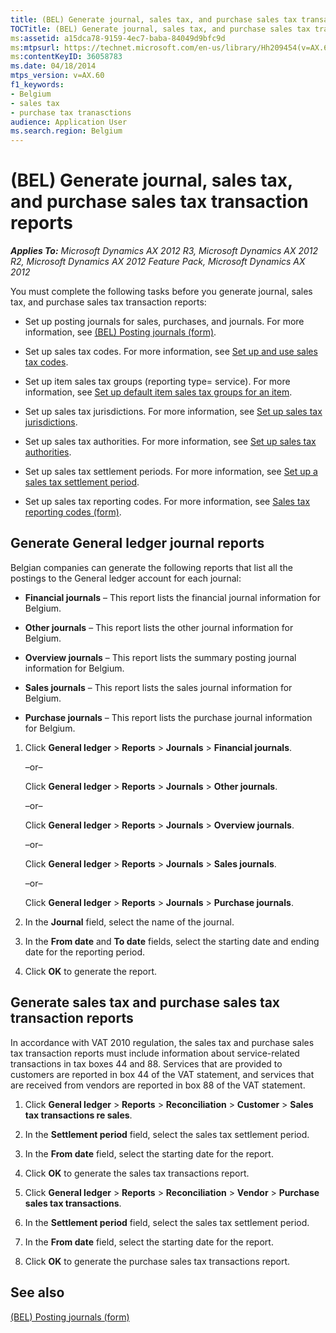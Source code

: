 ```yaml
---
title: (BEL) Generate journal, sales tax, and purchase sales tax transaction reports
TOCTitle: (BEL) Generate journal, sales tax, and purchase sales tax transaction reports
ms:assetid: a15dca78-9159-4ec7-baba-84049d9bfc9d
ms:mtpsurl: https://technet.microsoft.com/en-us/library/Hh209454(v=AX.60)
ms:contentKeyID: 36058783
ms.date: 04/18/2014
mtps_version: v=AX.60
f1_keywords:
- Belgium
- sales tax
- purchase tax tranasctions
audience: Application User
ms.search.region: Belgium
---
```


# (BEL) Generate journal, sales tax, and purchase sales tax transaction reports 


_**Applies To:** Microsoft Dynamics AX 2012 R3, Microsoft Dynamics AX 2012 R2, Microsoft Dynamics AX 2012 Feature Pack, Microsoft Dynamics AX 2012_

You must complete the following tasks before you generate journal, sales tax, and purchase sales tax transaction reports:

  - Set up posting journals for sales, purchases, and journals. For more information, see [(BEL) Posting journals (form)](https://technet.microsoft.com/en-us/library/aa592268\(v=ax.60\)).

  - Set up sales tax codes. For more information, see [Set up and use sales tax codes](set-up-and-use-sales-tax-codes.md).

  - Set up item sales tax groups (reporting type= service). For more information, see [Set up default item sales tax groups for an item](set-up-default-item-sales-tax-groups-for-an-item.md).

  - Set up sales tax jurisdictions. For more information, see [Set up sales tax jurisdictions](set-up-sales-tax-jurisdictions.md).

  - Set up sales tax authorities. For more information, see [Set up sales tax authorities](set-up-sales-tax-authorities.md).

  - Set up sales tax settlement periods. For more information, see [Set up a sales tax settlement period](set-up-a-sales-tax-settlement-period.md).

  - Set up sales tax reporting codes. For more information, see [Sales tax reporting codes (form)](https://technet.microsoft.com/en-us/library/aa588316\(v=ax.60\)).

## Generate General ledger journal reports

Belgian companies can generate the following reports that list all the postings to the General ledger account for each journal:

  - **Financial journals** – This report lists the financial journal information for Belgium.

  - **Other journals** – This report lists the other journal information for Belgium.

  - **Overview journals** – This report lists the summary posting journal information for Belgium.

  - **Sales journals** – This report lists the sales journal information for Belgium.

  - **Purchase journals** – This report lists the purchase journal information for Belgium.

<!-- end list -->

1.  Click **General ledger** \> **Reports** \> **Journals** \> **Financial journals**.
    
    –or–
    
    Click **General ledger** \> **Reports** \> **Journals** \> **Other journals**.
    
    –or–
    
    Click **General ledger** \> **Reports** \> **Journals** \> **Overview journals**.
    
    –or–
    
    Click **General ledger** \> **Reports** \> **Journals** \> **Sales journals**.
    
    –or–
    
    Click **General ledger** \> **Reports** \> **Journals** \> **Purchase journals**.

2.  In the **Journal** field, select the name of the journal.

3.  In the **From date** and **To date** fields, select the starting date and ending date for the reporting period.

4.  Click **OK** to generate the report.

## Generate sales tax and purchase sales tax transaction reports

In accordance with VAT 2010 regulation, the sales tax and purchase sales tax transaction reports must include information about service-related transactions in tax boxes 44 and 88. Services that are provided to customers are reported in box 44 of the VAT statement, and services that are received from vendors are reported in box 88 of the VAT statement.

1.  Click **General ledger** \> **Reports** \> **Reconciliation** \> **Customer** \> **Sales tax transactions re sales**.

2.  In the **Settlement period** field, select the sales tax settlement period.

3.  In the **From date** field, select the starting date for the report.

4.  Click **OK** to generate the sales tax transactions report.

5.  Click **General ledger** \> **Reports** \> **Reconciliation** \> **Vendor** \> **Purchase sales tax transactions**.

6.  In the **Settlement period** field, select the sales tax settlement period.

7.  In the **From date** field, select the starting date for the report.

8.  Click **OK** to generate the purchase sales tax transactions report.

## See also

[(BEL) Posting journals (form)](https://technet.microsoft.com/en-us/library/aa592268\(v=ax.60\))

  


